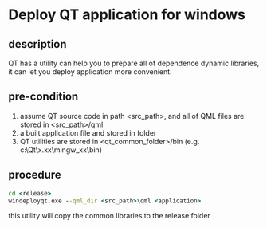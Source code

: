 # Deploy QT application for windows
## description
QT has a utility can help you to prepare all of dependence dynamic libraries, it can let you
deploy application more convenient.

## pre-condition
1. assume QT source code in path <src_path>, and all of QML files are stored in <src_path>/qml
2. a built application file <application> and stored in <release> folder
3. QT utilities are stored in <qt_common_folder>/bin (e.g. c:\Qt\x.xx\mingw_xx\bin)

## procedure
```bat
cd <release>
windeployqt.exe --qml_dir <src_path>\qml <application>
```

this utility will copy the common libraries to the release folder
